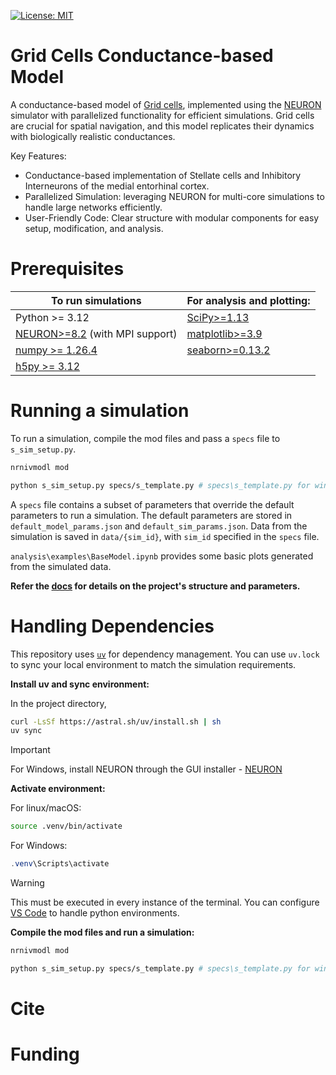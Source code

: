 [![License: MIT](https://img.shields.io/badge/License-MIT-yellow.svg)](https://opensource.org/licenses/MIT)

# Grid Cells Conductance-based Model
A conductance-based model of [Grid cells](https://en.wikipedia.org/wiki/Grid_cell), implemented using the [NEURON](https://www.neuron.yale.edu/) simulator with parallelized functionality for efficient simulations. Grid cells are crucial for spatial navigation, and this model replicates their dynamics with biologically realistic conductances.

Key Features:
- Conductance-based implementation of Stellate cells and Inhibitory Interneurons of the medial entorhinal cortex.
- Parallelized Simulation: leveraging NEURON for multi-core simulations to handle large networks efficiently.
- User-Friendly Code: Clear structure with modular components for easy setup, modification, and analysis.

# Prerequisites

| To run simulations  | For analysis and plotting: |
| ------------- | ------------- |
| Python >= 3.12  | [SciPy>=1.13](https://scipy.org/install/)   |
| [NEURON>=8.2](https://nrn.readthedocs.io/en/latest/index.html) (with MPI support)  | [matplotlib>=3.9](https://matplotlib.org/stable/) |
|[numpy >= 1.26.4](https://numpy.org/install/)|[seaborn>=0.13.2](https://seaborn.pydata.org/installing.html) |
|[h5py >= 3.12](https://docs.h5py.org/en/latest/build.html)||



# Running a simulation
To run a simulation, compile the mod files and pass a `specs` file to `s_sim_setup.py`.

```bash
nrnivmodl mod
```

```bash
python s_sim_setup.py specs/s_template.py # specs\s_template.py for windows
```

A `specs` file contains a subset of parameters that override the default parameters to run a simulation. The default parameters are stored in `default_model_params.json` and `default_sim_params.json`. Data from the simulation is saved in `data/{sim_id}`, with `sim_id` specified in the `specs` file.

`analysis\examples\BaseModel.ipynb` provides some basic plots generated from the simulated data.

**Refer the [docs](https://inayath-sh.github.io/GridCellsCond/) for details on the project's structure and parameters.**

# Handling Dependencies
This repository uses [`uv`](https://github.com/astral-sh/uv) for dependency management. You can use `uv.lock` to 
sync your local environment to match the simulation requirements.

**Install uv and sync environment:**

In the project directory,

```bash
curl -LsSf https://astral.sh/uv/install.sh | sh
uv sync
```
> [!IMPORTANT]
> For Windows, install NEURON through the GUI installer - [NEURON](https://nrn.readthedocs.io/en/latest/index.html)

**Activate environment:**

For linux/macOS:

```bash
source .venv/bin/activate
```
For Windows:

```powershell
.venv\Scripts\activate
```
> [!WARNING]
> This must be executed in every instance of the terminal. You can configure [VS Code](https://code.visualstudio.com/docs/python/environments) to handle python environments.

**Compile the mod files and run a simulation:**

```bash
nrnivmodl mod
```

```bash
python s_sim_setup.py specs/s_template.py # specs\s_template.py for windows
```

# Cite
# Funding
